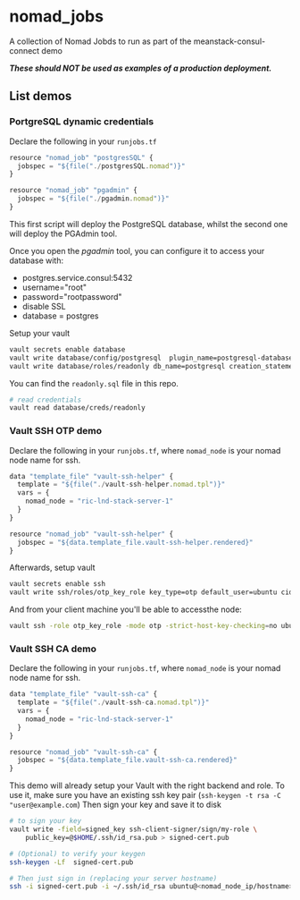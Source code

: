 # nomad_jobs
A collection of Nomad Jobds to run as part of the meanstack-consul-connect demo

***These should NOT be used as examples of a production deployment.***

## List demos
### PortgreSQL dynamic credentials
Declare the following in your `runjobs.tf`
``` javascript
resource "nomad_job" "postgresSQL" {
  jobspec = "${file("./postgresSQL.nomad")}"
}

resource "nomad_job" "pgadmin" {
  jobspec = "${file("./pgadmin.nomad")}"
}
```
This first script will deploy the PostgreSQL database, whilst the second one will deploy the PGAdmin tool.

Once you open the _pgadmin_ tool, you can configure it to access your database with:
* postgres.service.consul:5432
* username="root"
* password="rootpassword"
* disable SSL
* database = postgres

Setup your vault
```bash
vault secrets enable database
vault write database/config/postgresql  plugin_name=postgresql-database-plugin connection_url="postgresql://{{username}}:{{password}}@postgres.service.consul:5432/postgres?sslmode=disable" allowed_roles="*" username="root" password="rootpassword"
vault write database/roles/readonly db_name=postgresql creation_statements=@readonly.sql default_ttl=1h max_ttl=24h
```

You can find the `readonly.sql` file in this repo.

```bash
# read credentials
vault read database/creds/readonly
```

### Vault SSH OTP demo

Declare the following in your `runjobs.tf`, where `nomad_node` is your nomad node name for ssh.

``` javascript
data "template_file" "vault-ssh-helper" {
  template = "${file("./vault-ssh-helper.nomad.tpl")}"
  vars = {
    nomad_node = "ric-lnd-stack-server-1"
  }
}

resource "nomad_job" "vault-ssh-helper" {
  jobspec = "${data.template_file.vault-ssh-helper.rendered}"
}
```

Afterwards, setup vault

```bash
vault secrets enable ssh
vault write ssh/roles/otp_key_role key_type=otp default_user=ubuntu cidr_list=0.0.0.0/0
```

And from your client machine you'll be able to accessthe node:

``` bash
vault ssh -role otp_key_role -mode otp -strict-host-key-checking=no ubuntu@<nomad_node_ip/host>
```

### Vault SSH CA demo

Declare the following in your `runjobs.tf`, where `nomad_node` is your nomad node name for ssh.

``` javascript
data "template_file" "vault-ssh-ca" {
  template = "${file("./vault-ssh-ca.nomad.tpl")}"
  vars = {
    nomad_node = "ric-lnd-stack-server-1"
  }
}

resource "nomad_job" "vault-ssh-ca" {
  jobspec = "${data.template_file.vault-ssh-ca.rendered}"
}
```

This demo will already setup your Vault with the right backend and role.
To use it, make sure you have an existing ssh key pair (`ssh-keygen -t rsa -C "user@example.com`)
Then sign your key and save it to disk

``` bash
# to sign your key
vault write -field=signed_key ssh-client-signer/sign/my-role \
    public_key=@$HOME/.ssh/id_rsa.pub > signed-cert.pub

# (Optional) to verify your keygen
ssh-keygen -Lf  signed-cert.pub

# Then just sign in (replacing your server hostname)
ssh -i signed-cert.pub -i ~/.ssh/id_rsa ubuntu@<nomad_node_ip/hostname>
```
